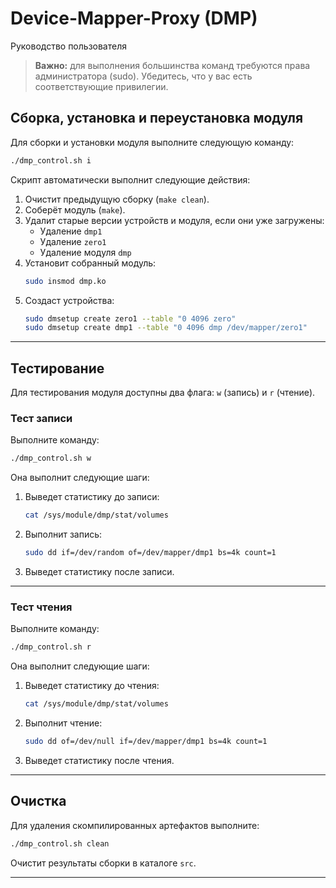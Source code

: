 # Device-Mapper-Proxy (DMP) 
Руководство пользователя

>  **Важно:** для выполнения большинства команд требуются права администратора (sudo). Убедитесь, что у вас есть соответствующие привилегии.

## Сборка, установка и переустановка модуля

Для сборки и установки модуля выполните следующую команду:

```bash
./dmp_control.sh i
```

Скрипт автоматически выполнит следующие действия:

1. Очистит предыдущую сборку (`make clean`).
2. Соберёт модуль (`make`).
3. Удалит старые версии устройств и модуля, если они уже загружены:
   - Удаление `dmp1`
   - Удаление `zero1`
   - Удаление модуля `dmp`
4. Установит собранный модуль:
   ```bash
   sudo insmod dmp.ko
   ```
5. Создаст устройства:
   ```bash
   sudo dmsetup create zero1 --table "0 4096 zero"
   sudo dmsetup create dmp1 --table "0 4096 dmp /dev/mapper/zero1"
   ```

---

## Тестирование

Для тестирования модуля доступны два флага: `w` (запись) и `r` (чтение).

### Тест записи

Выполните команду:

```bash
./dmp_control.sh w
```

Она выполнит следующие шаги:

1. Выведет статистику до записи:
   ```bash
   cat /sys/module/dmp/stat/volumes
   ```
2. Выполнит запись:
   ```bash
   sudo dd if=/dev/random of=/dev/mapper/dmp1 bs=4k count=1
   ```
3. Выведет статистику после записи.

---

### Тест чтения

Выполните команду:

```bash
./dmp_control.sh r
```

Она выполнит следующие шаги:

1. Выведет статистику до чтения:
   ```bash
   cat /sys/module/dmp/stat/volumes
   ```
2. Выполнит чтение:
   ```bash
   sudo dd of=/dev/null if=/dev/mapper/dmp1 bs=4k count=1
   ```
3. Выведет статистику после чтения.

---

## Очистка

Для удаления скомпилированных артефактов выполните:

```bash
./dmp_control.sh clean
```

Очистит результаты сборки в каталоге `src`.

---

